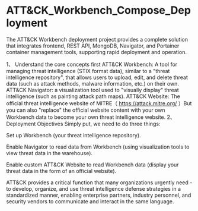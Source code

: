# ATT&CK_Workbench_Compose_Deployment                                       
 The ATT&amp;CK Workbench deployment project provides a complete solution that integrates frontend, REST API, MongoDB, Navigator, and Portainer container management tools, supporting rapid deployment and operation.

1、 Understand the core concepts first
ATT&CK Workbench: A tool for managing threat intelligence (STIX format data), similar to a "threat intelligence repository", that allows users to upload, edit, and delete threat data (such as attack methods, malware information, etc.) on their own.
ATT&CK Navigator: a visualization tool used to "visually display" threat intelligence (such as painting attack path maps).
ATT&CK Website: The official threat intelligence website of MITRE（
 https://attack.mitre.org/
 ）But you can also "replace" the official website content with your own Workbench data to become your own threat intelligence website.
2、 Deployment Objectives
Simply put, we need to do three things:

Set up Workbench (your threat intelligence repository).

Enable Navigator to read data from Workbench (using visualization tools to view threat data in the warehouse).

Enable custom ATT&CK Website to read Workbench data (display your threat data in the form of an official website).

ATT&CK provides a critical function that many organizations urgently need - to develop, organize, and use threat intelligence defense strategies in a standardized manner, enabling enterprise partners, industry personnel, and security vendors to communicate and interact in the same language.
